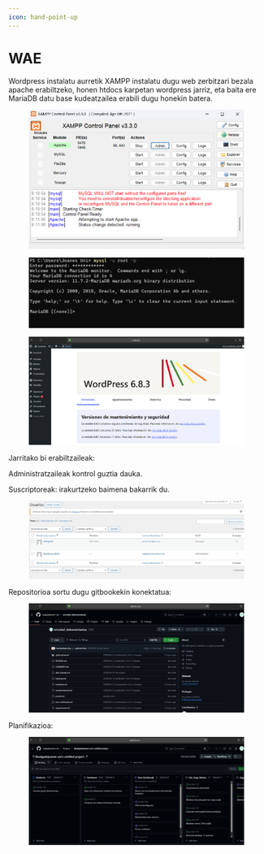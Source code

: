 ```yaml
---
icon: hand-point-up
---
```


# WAE

Wordpress instalatu aurretik XAMPP instalatu dugu web zerbitzari bezala apache erabiltzeko, honen htdocs karpetan wordpress jarriz, eta baita ere MariaDB datu base kudeatzailea erabili dugu honekin batera.

<figure><img src=".gitbook/assets/image (4).png" alt=""><figcaption></figcaption></figure>

<figure><img src=".gitbook/assets/image (5).png" alt=""><figcaption></figcaption></figure>

<figure><img src=".gitbook/assets/image (6).png" alt=""><figcaption></figcaption></figure>

Jarritako bi erabiltzaileak:

Administratzaileak kontrol guztia dauka.

Suscriptoreak: irakurtzeko baimena bakarrik du.

<figure><img src=".gitbook/assets/image (7).png" alt=""><figcaption></figcaption></figure>

Repositorioa sortu dugu gitbookekin konektatua:

<figure><img src=".gitbook/assets/image (8).png" alt=""><figcaption></figcaption></figure>

Planifikazioa:

<figure><img src=".gitbook/assets/image (9).png" alt=""><figcaption></figcaption></figure>
